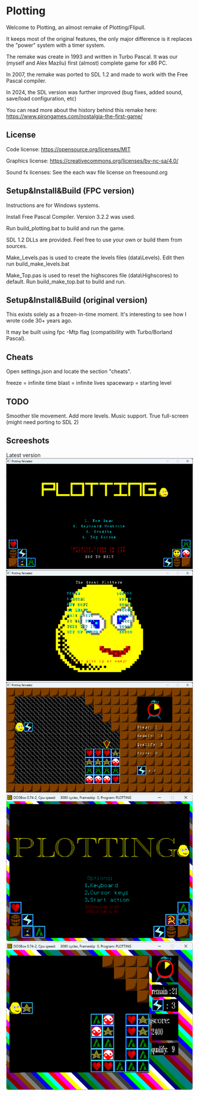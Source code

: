 # Plotting

Welcome to Plotting, an almost remake of Plotting/Flipull.

It keeps most of the original features, the only major difference is it replaces the "power" system with a timer system.

The remake was create in 1993 and written in Turbo Pascal. It was our (myself and Alex Mazilu) first (almost) complete game for x86 PC.

In 2007, the remake was ported to SDL 1.2 and made to work with the Free Pascal compiler.

In 2024, the SDL version was further improved (bug fixes, added sound, save/load configuration, etc)

You can read more about the history behind this remake here: https://www.pirongames.com/nostalgia-the-first-game/

## License

Code license:
https://opensource.org/licenses/MIT

Graphics license:
https://creativecommons.org/licenses/by-nc-sa/4.0/

Sound fx licenses:
See the each wav file license on freesound.org

## Setup&Install&Build (FPC version)
Instructions are for Windows systems.

Install Free Pascal Compiler. Version 3.2.2 was used.

Run build_plotting.bat to build and run the game.

SDL 1.2 DLLs are provided. Feel free to use your own or build them from sources.

Make_Levels.pas is used to create the levels files (data\Levels). Edit then run build_make_levels.bat

Make_Top.pas is used to reset the highscores file (data\Highscores) to default. Run build_make_top.bat to build and run.

## Setup&Install&Build (original version)
This exists solely as a frozen-in-time moment. It's interesting to see how I wrote code 30+ years ago.

It may be built using fpc -Mtp flag (compatibility with Turbo/Borland Pascal).

## Cheats
Open settings.json and locate the section "cheats".

freeze = infinite time
blast = infinite lives
spacewarp = starting level

## TODO
Smoother tile movement.
Add more levels.
Music support.
True full-screen (might need porting to SDL 2)

## Screeshots

Latest version
![plotting menu](.media/plotting_menu.png "Main Menu")
![plotting highscores](.media/plotting_highscores.png "Highscores")
![plotting gameplay](.media/plotting_gameplay.png "Gameplay")
![plotting 1993 menu](.media/plotting_1993_menu.png "Main Menu")
![plotting 1993 gameplay](.media/plotting_1993_gameplay.png "Gameplay")
